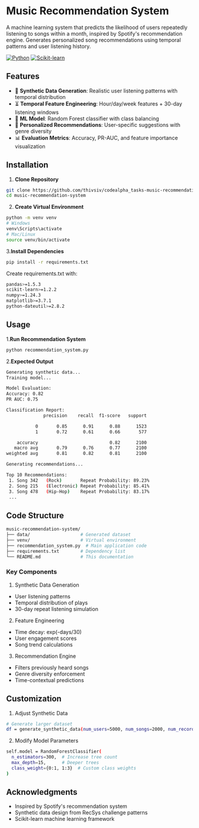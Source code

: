 # Music Recommendation System

A machine learning system that predicts the likelihood of users repeatedly listening to songs within a month, inspired by Spotify's recommendation engine. Generates personalized song recommendations using temporal patterns and user listening history.

[![Python](https://img.shields.io/badge/Python-3.8%2B-blue)](https://python.org)
[![Scikit-learn](https://img.shields.io/badge/Scikit--learn-1.2.2-green)](https://scikit-learn.org)

## Features

- 🎵 **Synthetic Data Generation**: Realistic user listening patterns with temporal distribution
- ⏳ **Temporal Feature Engineering**: Hour/day/week features + 30-day listening windows
- 🧠 **ML Model**: Random Forest classifier with class balancing
- 🎯 **Personalized Recommendations**: User-specific suggestions with genre diversity
- 📊 **Evaluation Metrics**: Accuracy, PR-AUC, and feature importance visualization

## Installation

1. **Clone Repository**
```bash
git clone https://github.com/thivsiv/codealpha_tasks-music-recommendation-system.git
cd music-recommendation-system
```

2. **Create Virtual Environment**
```bash
python -m venv venv
# Windows
venv\Scripts\activate
# Mac/Linux
source venv/bin/activate
```
3.**Install Dependencies**
```bash
pip install -r requirements.txt
```

Create requirements.txt with:
```bash
pandas>=1.5.3
scikit-learn>=1.2.2
numpy>=1.24.3
matplotlib>=3.7.1
python-dateutil>=2.8.2
```

## Usage

1.**Run Recommendation System**
```bash
python recommendation_system.py
```
2.**Expected Output**
```bash
Generating synthetic data...
Training model...

Model Evaluation:
Accuracy: 0.82
PR AUC: 0.75

Classification Report:
              precision    recall  f1-score   support

           0       0.85      0.91      0.88      1523
           1       0.72      0.61      0.66       577

    accuracy                           0.82      2100
   macro avg       0.79      0.76      0.77      2100
weighted avg       0.81      0.82      0.81      2100

Generating recommendations...

Top 10 Recommendations:
 1. Song 342   (Rock)       Repeat Probability: 89.23%
 2. Song 215   (Electronic) Repeat Probability: 85.41%
 3. Song 478   (Hip-Hop)    Repeat Probability: 83.17%
 ...
```
## Code Structure
```bash
music-recommendation-system/
├── data/                   # Generated dataset
├── venv/                   # Virtual environment
├── recommendation_system.py  # Main application code
├── requirements.txt        # Dependency list
└── README.md               # This documentation
```
### Key Components

1. Synthetic Data Generation
- User listening patterns
- Temporal distribution of plays
- 30-day repeat listening simulation
   
2. Feature Engineering
- Time decay: exp(-days/30)
- User engagement scores
- Song trend calculations

3. Recommendation Engine
- Filters previously heard songs
- Genre diversity enforcement
- Time-contextual predictions

## Customization

1. Adjust Synthetic Data
```bash
# Generate larger dataset
df = generate_synthetic_data(num_users=5000, num_songs=2000, num_records=100000)
```
2. Modify Model Parameters
  ```bash
self.model = RandomForestClassifier(
    n_estimators=300,  # Increase tree count
    max_depth=15,      # Deeper trees
    class_weight={0:1, 1:3}  # Custom class weights
)
``` 

## Acknowledgments

- Inspired by Spotify's recommendation system
- Synthetic data design from RecSys challenge patterns
- Scikit-learn machine learning framework
